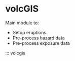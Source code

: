 # volcGIS

Main module to:

- Setup eruptions
- Pre-process hazard data
- Pre-process exposure data

::: volcgis